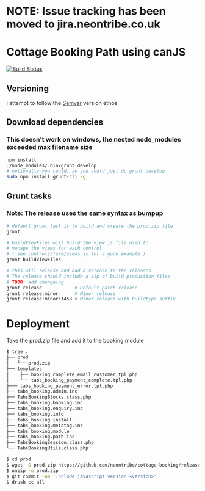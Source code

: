 # NOTE: Issue tracking has been moved to jira.neontribe.co.uk
# Cottage Booking Path using canJS

[![Build Status](https://travis-ci.org/neontribe/cottage-booking.png)](https://travis-ci.org/RpprRoger/cottage-booking)

## Versioning
I attempt to follow the [Semver](http://semver.org/) version ethos

## Download dependencies
### This doesn't work on windows, the nested node_modules exceeded max filename size
```bash
npm install
./node_modules/.bin/grunt develop
# optionally you could, so you could just do grunt develop
sudo npm install grunt-cli -g
```

## Grunt tasks
### Note: The release uses the same syntax as [bumpup](https://github.com/darsain/grunt-bumpup)
```bash
# default grunt task is to build and create the prod.zip file
grunt

# buildViewFiles will build the view.js file used to
# manage the views for each control 
# ( see controls/form/views.js for a good example )
grunt buildViewFiles

# this will release and add a release to the releases 
# The release should include a zip of build production files
# TODO: add changelog
grunt release            # Default patch release
grunt release:minor      # Minor release
grunt release:minor:1458 # Minor release with buildtype suffix

```

# Deployment
Take the prod.zip file and add it to the booking module

```bash
$ tree .
├── prod
│   └── prod.zip
├── templates
│    ├── booking_complete_email_customer.tpl.php
│    └── tabs_booking_payment_complete.tpl.php
├─── tabs_booking_payment_error.tpl.php
├── tabs_booking.admin.inc
├── TabsBookingBlocks.class.php
├── tabs_booking.booking.inc
├── tabs_booking.enquiry.inc
├── tabs_booking.info
├── tabs_booking.install
├── tabs_booking.metatag.inc
├── tabs_booking.module
├── tabs_booking.path.inc
├── TabsBookingSession.class.php
└── TabsBookingUtils.class.php

$ cd prod
$ wget -O prod.zip https://github.com/neontribe/cottage-booking/releases/download/<version>/prod.zip
$ unzip -o prod.zip
$ git commit -am 'Include javascript version <version>'
$ drush cc all
```
